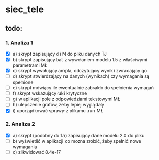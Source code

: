 # siec_tele

## todo:
### 1. Analiza 1
- [x] a) skrypt zapisujący d i N do pliku danych TJ
- [x] b) skrypt zapisujący bat z wywołaniem modelu 1.5 z właściwymi parametrami MŁ
- [x] c) skrypt wywołujący ampla, odczytujący wynik i zwracający go
- [ ] d) skrypt stwierdzający na danych (wynikach) czy wymagania są spełnione
- [ ] e) skrypt mówiący ile ewentualnie zabrakło do spełnienia wymagań
- [ ] f) skrypt wskazujący łuki krytyczne
- [ ] g) w aplikacji pole z odpowiedziami tekstowymi MŁ
- [ ] h) ulepszenie grafów, żeby lepiej wyglądały
- [x] i) uporządkować sprawy z plikamu .run MŁ

### 2. Analiza 2
- [x] a) skrypt (podobny do 1a) zapisujący dane modelu 2.0 do pliku
- [ ] b) wyświetlić w aplikacji co mozna zrobić, żeby spełnić nowe wymagania
- [ ] c) zlikwidować 8.4e-17
